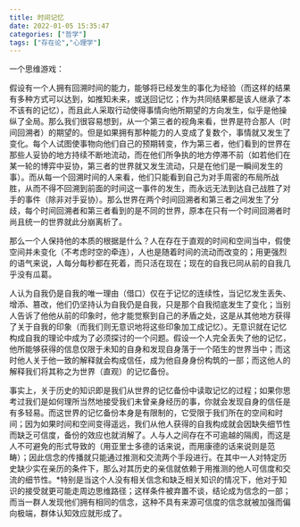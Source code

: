 ```yaml
---
title: 时间记忆
date: 2022-01-05 15:35:47
categories: ["哲学"]
tags: ["存在论","心理学"]
---
```

一个思维游戏：

假设有一个人拥有回溯时间的能力，能够将已经发生的事化为经验（而这样的结果有多种方式可以达到，如推知未来，或送回记忆；作为共同结果都是该人继承了本不该有的记忆），而且此人采取行动使得事情向他所期望的方向发生，似乎是他操纵了全局。那么我们很容易想到，从一个第三者的视角来看，世界是符合那人（时间回溯者）的期望的。但是如果拥有那种能力的人变成了复数个，事情就又发生了变化。每个人试图使事物向他们自己的预期转变，作为第三者，他们看到的世界在那些人妥协的地方持续不断地流动，而在他们所争执的地方停滞不前（如若他们在某一轮的博弈中妥协，第三者的世界就又发生流动，只是在他们是一瞬间发生的事）。而从每一个回溯时间的人来看，他们只能看到自己为对手周密的布局所战胜，从而不得不回溯到前面的时间这一事件的发生，而永远无法到达自己战胜了对手的事件（除非对手妥协）。那么世界在两个时间回溯者和第三者之间发生了分歧，每个时间回溯者和第三者看到的是不同的世界，原本在只有一个时间回溯者时尚且统一的世界就此分崩离析了。

那么一个人保持他的本质的根据是什么？人在存在于直观的时间和空间当中，假使空间并未变化（不考虑时空的牵连），人也是随着时间的流动而改变的；用更强烈的语气来说，人每分每秒都在死着，而只活在现在；现在的自我已同从前的自我几乎没有瓜葛。

人认为自我仍是自我的唯一理由（借口）仅在于记忆的连续性，当记忆发生丢失、增添、篡改，他们仍坚持认为自我仍是自我，只是那个自我彻底发生了变化；当别人告诉了他他从前的印象时，他才能觉察到自己的矛盾之处，这是从其他地方获得了关于自我的印象（而我们则无意识地将这些印象加工成记忆）。无意识就在记忆构成自我的理论中成为了必须探讨的一个问题。假设一个人完全丢失了他的记忆，他所能够获得的信息仅限于未知的自身和发现自身落于一个陌生的世界当中；而这时他人关于他一致的解释就会构成信任，成为他自身身份构筑的一部；而这他人的解释我们将其称之为世界（直观）的记忆备份。

事实上，关于历史的知识即是我们从世界的记忆备份中读取记忆的过程；如果你思考过我们是如何理所当然地接受我们未曾亲身经历的事，你就会发现自身的信任是有多轻易。而这世界的记忆备份本身是有限制的，它受限于我们所在的空间和时间；因为如果时间和空间变得遥远，我们从他人获得的自我构成就会因缺失细节性而缺乏可信度，备份的效应也就消解了。人与人之间存在不可逾越的隔阂，而这是人不可避免的形式导致的（用亚里士多德的话来说，而用康德的话来说则是范畴）；因此信念的传播就只能通过推测和交流两个手段进行。在其中一人对特定历史缺少实在亲历的条件下，那么对其历史的亲信就依赖于用推测的他人可信度和交流的细节性。*特别是当这个人没有相关信念和缺乏相关知识的情况下，他对于知识的接受就更可能走周边思维路径；这样条件被弃置不谈，结论成为信念的一部；而当一群人发现他们拥有相同的信念，这种不具有来源可信度的信念就被加强而偏向极端，群体认知效应就形成了。